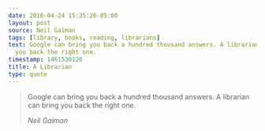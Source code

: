 ```yaml
---
date: 2016-04-24 15:35:20-05:00
layout: post
source: Neil Gaiman
tags: [library, books, reading, librarians]
text: Google can bring you back a hundred thousand answers. A librarian can bring
  you back the right one.
timestamp: 1461530120
title: A Librarian
type: quote
---
```

> Google can bring you back a hundred thousand answers. A librarian can bring you back the right one.
> 
> <cite>Neil Gaiman</cite>